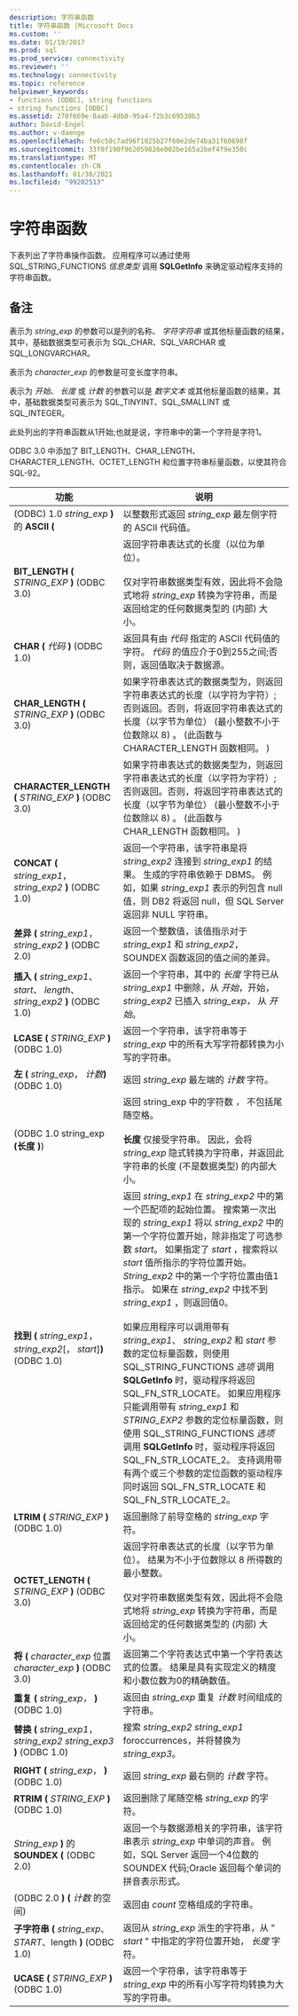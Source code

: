 ```yaml
---
description: 字符串函数
title: 字符串函数 |Microsoft Docs
ms.custom: ''
ms.date: 01/19/2017
ms.prod: sql
ms.prod_service: connectivity
ms.reviewer: ''
ms.technology: connectivity
ms.topic: reference
helpviewer_keywords:
- functions [ODBC], string functions
- string functions [ODBC]
ms.assetid: 270f669e-8aab-4db0-95a4-f2b3c69538b3
author: David-Engel
ms.author: v-daenge
ms.openlocfilehash: fe6c50c7ad96f1025b27f60e2de74ba31f60698f
ms.sourcegitcommit: 33f0f190f962059826e002be165a2bef4f9e350c
ms.translationtype: MT
ms.contentlocale: zh-CN
ms.lasthandoff: 01/30/2021
ms.locfileid: "99202513"
---
```

# <a name="string-functions"></a>字符串函数
下表列出了字符串操作函数。 应用程序可以通过使用 SQL_STRING_FUNCTIONS *信息类型* 调用 **SQLGetInfo** 来确定驱动程序支持的字符串函数。  
  
## <a name="remarks"></a>备注  
 表示为 *string_exp* 的参数可以是列的名称、 *字符字符串* 或其他标量函数的结果，其中，基础数据类型可表示为 SQL_CHAR、SQL_VARCHAR 或 SQL_LONGVARCHAR。  
  
 表示为 *character_exp* 的参数是可变长度字符串。  
  
 表示为 *开始*、 *长度* 或 *计数* 的参数可以是 *数字文本* 或其他标量函数的结果，其中，基础数据类型可表示为 SQL_TINYINT、SQL_SMALLINT 或 SQL_INTEGER。  
  
 此处列出的字符串函数从1开始;也就是说，字符串中的第一个字符是字符1。  
  
 ODBC 3.0 中添加了 BIT_LENGTH、CHAR_LENGTH、CHARACTER_LENGTH、OCTET_LENGTH 和位置字符串标量函数，以使其符合 SQL-92。  
  
|功能|说明|  
|--------------|-----------------|  
| (ODBC) 1.0 _string_exp_ **)** 的 **ASCII (**|以整数形式返回 *string_exp* 最左侧字符的 ASCII 代码值。|  
|**BIT_LENGTH (** _STRING_EXP_ **)**  (ODBC 3.0) |返回字符串表达式的长度（以位为单位）。<br /><br /> 仅对字符串数据类型有效，因此将不会隐式地将 *string_exp* 转换为字符串，而是返回给定的任何数据类型的 (内部) 大小。|  
|**CHAR (** _代码_ **)**  (ODBC 1.0) |返回具有由 *代码* 指定的 ASCII 代码值的字符。 *代码* 的值应介于0到255之间;否则，返回值取决于数据源。|  
|**CHAR_LENGTH (** _STRING_EXP_ **)**  (ODBC 3.0) |如果字符串表达式的数据类型为，则返回字符串表达式的长度（以字符为字符）; 否则返回。否则，将返回字符串表达式的长度（以字节为单位） (最小整数不小于位数除以 8) 。  (此函数与 CHARACTER_LENGTH 函数相同。 ) |  
|**CHARACTER_LENGTH (** _STRING_EXP_ **)**  (ODBC 3.0) |如果字符串表达式的数据类型为，则返回字符串表达式的长度（以字符为字符）; 否则返回。否则，将返回字符串表达式的长度（以字节为单位） (最小整数不小于位数除以 8) 。  (此函数与 CHAR_LENGTH 函数相同。 ) |  
|**CONCAT (** _string_exp1_，_string_exp2_ **)** (ODBC 1.0) |返回一个字符串，该字符串是将 *string_exp2* 连接到 *string_exp1* 的结果。 生成的字符串依赖于 DBMS。 例如，如果 *string_exp1* 表示的列包含 null 值，则 DB2 将返回 null，但 SQL Server 返回非 NULL 字符串。|  
|**差异 (** _string_exp1_，_string_exp2_ **)** (ODBC 2.0) |返回一个整数值，该值指示对于 *string_exp1* 和 *string_exp2*，SOUNDEX 函数返回的值之间的差异。|  
|**插入 (** _string_exp1_、 *start*、 *length*、 _string_exp2_ **)** (ODBC 1.0) |返回一个字符串，其中的 *长度* 字符已从 *string_exp1* 中删除，从 *开始*，开始， *string_exp2* 已插入 *string_exp，* 从 *开始*。|  
|**LCASE (** _STRING_EXP_ **)** (ODBC 1.0) |返回一个字符串，该字符串等于 *string_exp* 中的所有大写字符都转换为小写的字符串。|  
|**左 (** _string_exp_， _计数_**)** (ODBC 1.0) |返回 *string_exp* 最左端的 *计数* 字符。|  
| (ODBC 1.0 string_exp **(长度**  **)**) |返回 string_exp 中的字符数 *，* 不包括尾随空格。<br /><br /> **长度** 仅接受字符串。 因此，会将 *string_exp* 隐式转换为字符串，并返回此字符串的长度 (不是数据类型) 的内部大小。|  
|**找到 (** _string_exp1_， *string_exp2*[， *start*]**)** (ODBC 1.0) |返回 *string_exp1* 在 *string_exp2* 中的第一个匹配项的起始位置。 搜索第一次出现的 *string_exp1* 将以 *string_exp2* 中的第一个字符位置开始，除非指定了可选参数 *start*。 如果指定了 *start* ，搜索将以 *start* 值所指示的字符位置开始。 *String_exp2* 中的第一个字符位置由值1指示。 如果在 *string_exp2* 中找不到 *string_exp1* ，则返回值0。<br /><br /> 如果应用程序可以调用带有 *string_exp1*、 *string_exp2* 和 *start* 参数的定位标量函数，则使用 SQL_STRING_FUNCTIONS *选项* 调用 **SQLGetInfo** 时，驱动程序将返回 SQL_FN_STR_LOCATE。 如果应用程序只能调用带有 *string_exp1* 和 *STRING_EXP2* 参数的定位标量函数，则使用 SQL_STRING_FUNCTIONS *选项* 调用 **SQLGetInfo** 时，驱动程序将返回 SQL_FN_STR_LOCATE_2。 支持调用带有两个或三个参数的定位函数的驱动程序同时返回 SQL_FN_STR_LOCATE 和 SQL_FN_STR_LOCATE_2。|  
|**LTRIM (** _STRING_EXP_ **)** (ODBC 1.0) |返回删除了前导空格的 *string_exp* 字符。|  
|**OCTET_LENGTH (** _STRING_EXP_ **)** (ODBC 3.0) |返回字符串表达式的长度（以字节为单位）。 结果为不小于位数除以 8 所得数的最小整数。<br /><br /> 仅对字符串数据类型有效，因此将不会隐式地将 *string_exp* 转换为字符串，而是返回给定的任何数据类型的 (内部) 大小。|  
|**将 (** _character_exp_ 位置 _character_exp_ **)** (ODBC 3.0) |返回第二个字符表达式中第一个字符表达式的位置。 结果是具有实现定义的精度和小数位数为0的精确数值。|  
|**重复 (** _string_exp，_  **)** (ODBC 1.0) |返回由 *string_exp* 重复 *计数* 时间组成的字符串。|  
|**替换 (** _string_exp1_， *string_exp2* _string_exp3_ **)** (ODBC 1.0) |搜索 *string_exp2* *string_exp1* foroccurrences，并将替换为 *string_exp3*。|  
|**RIGHT (** _string_exp_，  **)** (ODBC 1.0) |返回 *string_exp* 最右侧的 *计数* 字符。|  
|**RTRIM (** _STRING_EXP_ **)** (ODBC 1.0) |返回删除了尾随空格 *string_exp* 的字符。|  
|_String_exp_ **)** 的 **SOUNDEX (** (ODBC 2.0) |返回一个与数据源相关的字符串，该字符串表示 *string_exp* 中单词的声音。 例如，SQL Server 返回一个4位数的 SOUNDEX 代码;Oracle 返回每个单词的拼音表示形式。|  
| (ODBC 2.0 **)** **(** _计数_ 的空间) |返回由 *count* 空格组成的字符串。|  
|**子字符串 (** _string_exp_、 *START*、length **)** (ODBC 1.0) |返回从 *string_exp* 派生的字符串，从 " *start* " 中指定的字符位置开始， *长度* 字符。|  
|**UCASE (** _STRING_EXP_ **)** (ODBC 1.0) |返回一个字符串，该字符串等于 *string_exp* 中的所有小写字符均转换为大写的字符串。|
